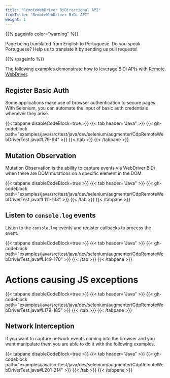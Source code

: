 ```yaml
---
title: "RemoteWebDriver BiDirectional API"
linkTitle: "RemoteWebDriver BiDi API"
weight: 1
---
```

{{% pageinfo color="warning" %}}
<p class="lead">
   <i class="fas fa-language display-4"></i>
   Page being translated from
   English to Portuguese. Do you speak Portuguese? Help us to translate
   it by sending us pull requests!
</p>
{{% /pageinfo %}}

The following examples demonstrate how to leverage BiDi APIs with [Remote WebDriver](/documentation/webdriver/remote_webdriver/).

## Register Basic Auth

Some applications make use of browser authentication to secure pages.
With Selenium, you can automate the input of basic auth credentials whenever they arise.

{{< tabpane disableCodeBlock=true >}}
{{< tab header="Java" >}}
    {{< gh-codeblock path="examples/java/src/test/java/dev/selenium/augmenter/CdpRemoteWebDriverTest.java#L79-94" >}}
{{< /tab >}}
{{< /tabpane >}}

## Mutation Observation

Mutation Observation is the ability to capture events via
WebDriver BiDi when there are DOM mutations on a specific
element in the DOM.

{{< tabpane disableCodeBlock=true >}}
{{< tab header="Java" >}}
    {{< gh-codeblock path="examples/java/src/test/java/dev/selenium/augmenter/CdpRemoteWebDriverTest.java#L111-133" >}}
{{< /tab >}}
{{< /tabpane >}}

## Listen to `console.log` events

Listen to the `console.log` events and register callbacks to process the event.

{{< tabpane disableCodeBlock=true >}}
{{< tab header="Java" >}}
    {{< gh-codeblock path="examples/java/src/test/java/dev/selenium/augmenter/CdpRemoteWebDriverTest.java#L149-170" >}}
{{< /tab >}}
{{< /tabpane >}}

  # Actions causing JS exceptions

{{< tabpane disableCodeBlock=true >}}
{{< tab header="Java" >}}
    {{< gh-codeblock path="examples/java/src/test/java/dev/selenium/augmenter/CdpRemoteWebDriverTest.java#L179-185" >}}
{{< /tab >}}
{{< /tabpane >}}

## Network Interception

If you want to capture network events coming into the browser and you want manipulate them you are able to do
it with the following examples.

{{< tabpane disableCodeBlock=true >}}
{{< tab header="Java" >}}
    {{< gh-codeblock path="examples/java/src/test/java/dev/selenium/augmenter/CdpRemoteWebDriverTest.java#L201-214" >}}
{{< /tab >}}
{{< /tabpane >}}

